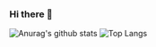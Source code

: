 ### Hi there 👋

<!--
**Chaotic-chaos/Chaotic-chaos** is a ✨ _special_ ✨ repository because its `README.md` (this file) appears on your GitHub profile.

Here are some ideas to get you started:

- 🔭 I’m currently working on ...
- 🌱 I’m currently learning ...
- 👯 I’m looking to collaborate on ...
- 🤔 I’m looking for help with ...
- 💬 Ask me about ...
- 📫 How to reach me: ...
- 😄 Pronouns: ...
- ⚡ Fun fact: ...
-->

![Anurag's github stats](https://github-readme-stats.vercel.app/api?username=Chaotic-chaos&theme=vue-dark)
![Top Langs](https://github-readme-stats.vercel.app/api/top-langs/?username=Chaotic-chaos&theme=vie-dark)
